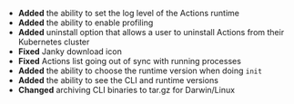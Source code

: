 * **Added** the ability to set the log level of the Actions runtime
* **Added** the ability to enable profiling
* **Added** uninstall option that allows a user to uninstall Actions from their Kubernetes cluster
* **Fixed** Janky download icon
* **Fixed** Actions list going out of sync with running processes
* **Added** the ability to choose the runtime version when doing `init`
* **Added** the ability to see the CLI and runtime versions
* **Changed** archiving CLI binaries to tar.gz for Darwin/Linux
